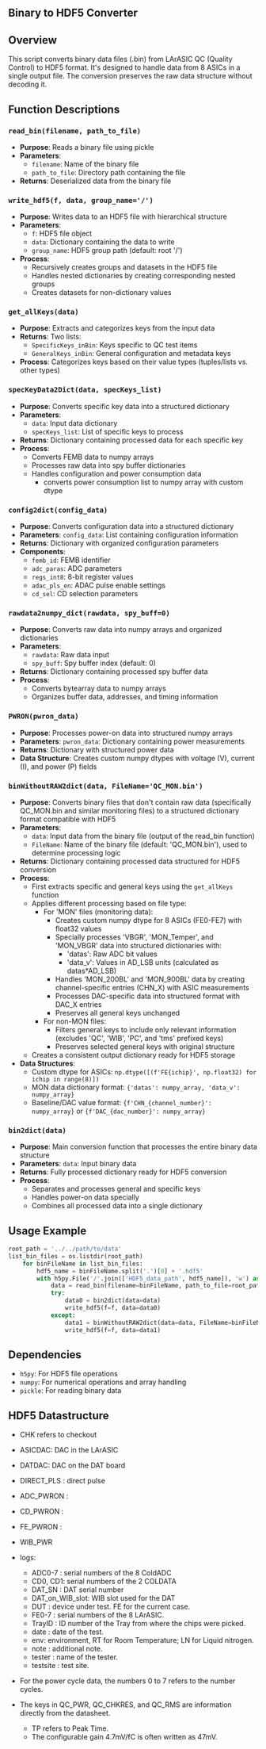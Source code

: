 ## Binary to HDF5 Converter

## Overview

This script converts binary data files (.bin) from LArASIC QC (Quality Control) to HDF5 format. It's designed to handle data from 8 ASICs in a single output file. The conversion preserves the raw data structure without decoding it.

## Function Descriptions

### `read_bin(filename, path_to_file)`

- **Purpose**: Reads a binary file using pickle
- **Parameters**:
  - `filename`: Name of the binary file
  - `path_to_file`: Directory path containing the file
- **Returns**: Deserialized data from the binary file

### `write_hdf5(f, data, group_name='/')`

- **Purpose**: Writes data to an HDF5 file with hierarchical structure
- **Parameters**:
  - `f`: HDF5 file object
  - `data`: Dictionary containing the data to write
  - `group_name`: HDF5 group path (default: root '/')
- **Process**:
  - Recursively creates groups and datasets in the HDF5 file
  - Handles nested dictionaries by creating corresponding nested groups
  - Creates datasets for non-dictionary values

### `get_allKeys(data)`

- **Purpose**: Extracts and categorizes keys from the input data
- **Returns**: Two lists:
  - `SpecificKeys_inBin`: Keys specific to QC test items
  - `GeneralKeys_inBin`: General configuration and metadata keys
- **Process**: Categorizes keys based on their value types (tuples/lists vs. other types)

### `specKeyData2Dict(data, specKeys_list)`

- **Purpose**: Converts specific key data into a structured dictionary
- **Parameters**:
  - `data`: Input data dictionary
  - `specKeys_list`: List of specific keys to process
- **Returns**: Dictionary containing processed data for each specific key
- **Process**:
  - Converts FEMB data to numpy arrays
  - Processes raw data into spy buffer dictionaries
  - Handles configuration and power consumption data
    - converts power consumption list to numpy array with custom dtype

### `config2dict(config_data)`

- **Purpose**: Converts configuration data into a structured dictionary
- **Parameters**: `config_data`: List containing configuration information
- **Returns**: Dictionary with organized configuration parameters
- **Components**:
  - `femb_id`: FEMB identifier
  - `adc_paras`: ADC parameters
  - `regs_int8`: 8-bit register values
  - `adac_pls_en`: ADAC pulse enable settings
  - `cd_sel`: CD selection parameters

### `rawdata2numpy_dict(rawdata, spy_buff=0)`

- **Purpose**: Converts raw data into numpy arrays and organized dictionaries
- **Parameters**:
  - `rawdata`: Raw data input
  - `spy_buff`: Spy buffer index (default: 0)
- **Returns**: Dictionary containing processed spy buffer data
- **Process**:
  - Converts bytearray data to numpy arrays
  - Organizes buffer data, addresses, and timing information

### `PWRON(pwron_data)`

- **Purpose**: Processes power-on data into structured numpy arrays
- **Parameters**: `pwron_data`: Dictionary containing power measurements
- **Returns**: Dictionary with structured power data
- **Data Structure**: Creates custom numpy dtypes with voltage (V), current (I), and power (P) fields

### `binWithoutRAW2dict(data, FileName='QC_MON.bin')`

- **Purpose**: Converts binary files that don't contain raw data (specifically QC_MON.bin and similar monitoring files) to a structured dictionary format compatible with HDF5
- **Parameters**:
  - `data`: Input data from the binary file (output of the read_bin function)
  - `FileName`: Name of the binary file (default: 'QC_MON.bin'), used to determine processing logic
- **Returns**: Dictionary containing processed data structured for HDF5 conversion
- **Process**:
  - First extracts specific and general keys using the `get_allKeys` function
  - Applies different processing based on file type:
    - For 'MON' files (monitoring data):
      - Creates custom numpy dtype for 8 ASICs (FE0-FE7) with float32 values
      - Specially processes 'VBGR', 'MON_Temper', and 'MON_VBGR' data into structured dictionaries with:
        - 'datas': Raw ADC bit values
        - 'data_v': Values in AD_LSB units (calculated as datas*AD_LSB)
      - Handles 'MON_200BL' and 'MON_900BL' data by creating channel-specific entries (CHN_X) with ASIC measurements
      - Processes DAC-specific data into structured format with DAC_X entries
      - Preserves all general keys unchanged
    - For non-MON files:
      - Filters general keys to include only relevant information (excludes 'QC', 'WIB', 'PC', and 'tms' prefixed keys)
      - Preserves selected general keys with original structure
  - Creates a consistent output dictionary ready for HDF5 storage
- **Data Structures**:
  - Custom dtype for ASICs: `np.dtype([(f'FE{ichip}', np.float32) for ichip in range(8)])`
  - MON data dictionary format: `{'datas': numpy_array, 'data_v': numpy_array}`
  - Baseline/DAC value format: `{f'CHN_{channel_number}': numpy_array}` or `{f'DAC_{dac_number}': numpy_array}`

### `bin2dict(data)`

- **Purpose**: Main conversion function that processes the entire binary data structure
- **Parameters**: `data`: Input binary data
- **Returns**: Fully processed dictionary ready for HDF5 conversion
- **Process**:
  - Separates and processes general and specific keys
  - Handles power-on data specially
  - Combines all processed data into a single dictionary

## Usage Example

```python
root_path = '../../path/to/data'
list_bin_files = os.listdir(root_path)
    for binFileName in list_bin_files:
        hdf5_name = binFileName.split('.')[0] + '.hdf5'
        with h5py.File('/'.join(['HDF5_data_path', hdf5_name]), 'w') as f:
            data = read_bin(filename=binFileName, path_to_file=root_path)
            try:  
                data0 = bin2dict(data=data)
                write_hdf5(f=f, data=data0)
            except:
                data1 = binWithoutRAW2dict(data=data, FileName=binFileName)
                write_hdf5(f=f, data=data1)
```

## Dependencies

- `h5py`: For HDF5 file operations
- `numpy`: For numerical operations and array handling
- `pickle`: For reading binary data

## HDF5 Datastructure

* CHK refers to checkout
* ASICDAC: DAC in the LArASIC
* DATDAC: DAC on the DAT board
* DIRECT_PLS : direct pulse
* ADC_PWRON :
* CD_PWRON :
* FE_PWRON :
* WIB_PWR
* logs:

  * ADC0-7 : serial numbers of the 8 ColdADC
  * CD0, CD1: serial numbers of the 2 COLDATA
  * DAT_SN : DAT serial number
  * DAT_on_WIB_slot: WIB slot used for the DAT
  * DUT : device under test. FE for the current case.
  * FE0-7 : serial numbers of the 8 LArASIC.
  * TrayID : ID number of the Tray from where the chips were picked.
  * date : date of the test.
  * env: environment, RT for Room Temperature; LN for Liquid nitrogen.
  * note : additional note.
  * tester : name of the tester.
  * testsite : test site.
* For the power cycle data, the numbers 0 to 7 refers to the number cycles.
* The keys in QC_PWR, QC_CHKRES, and QC_RMS are information directly from the datasheet.

  * TP refers to Peak Time.
  * The configurable gain 4.7mV/fC is often written as 47mV.

